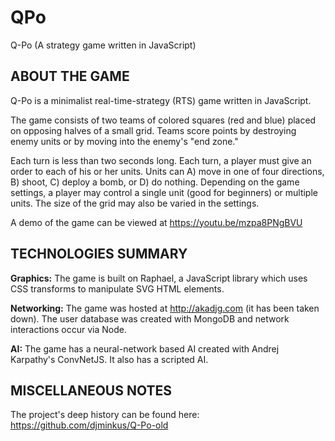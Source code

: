 # QPo
Q-Po (A strategy game written in JavaScript)


## ABOUT THE GAME

Q-Po is a minimalist real-time-strategy (RTS) game written in JavaScript.

The game consists of two teams of colored squares (red and blue) placed on opposing halves of a small grid. Teams score points by destroying enemy units or by moving into the enemy's "end zone."

Each turn is less than two seconds long. Each turn, a player must give an order to each of his or her units. Units can A) move in one of four directions, B) shoot, C) deploy a bomb, or D) do nothing. Depending on the game settings, a player may control a single unit (good for beginners) or multiple units. The size of the grid may also be varied in the settings.

A demo of the game can be viewed at https://youtu.be/mzpa8PNgBVU


## TECHNOLOGIES SUMMARY

**Graphics:** The game is built on Raphael, a JavaScript library which uses CSS transforms to manipulate SVG HTML elements.

**Networking:** The game was hosted at http://akadjg.com (it has been taken down). The user database was created with MongoDB and network interactions occur via Node.

**AI:** The game has a neural-network based AI created with Andrej Karpathy's ConvNetJS. It also has a scripted AI.


## MISCELLANEOUS NOTES

The project's deep history can be found here: https://github.com/djminkus/Q-Po-old
